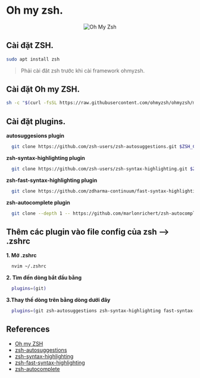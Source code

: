 # Oh my zsh.

<p align="center"><img src="https://s3.amazonaws.com/ohmyzsh/oh-my-zsh-logo.png" alt="Oh My Zsh"></p>

## Cài đặt ZSH.

```bash
sudo apt install zsh
```

> Phải cài đăt zsh trước khi cài framework ohmyzsh.

## Cài đặt Oh my ZSH.

```bash
sh -c "$(curl -fsSL https://raw.githubusercontent.com/ohmyzsh/ohmyzsh/master/tools/install.sh)"
```

## Cài đặt plugins.

**autosuggesions plugin**

```bash
  git clone https://github.com/zsh-users/zsh-autosuggestions.git $ZSH_CUSTOM/plugins/zsh-autosuggestions
```

**zsh-syntax-highlighting plugin**

```bash
  git clone https://github.com/zsh-users/zsh-syntax-highlighting.git $ZSH_CUSTOM/plugins/zsh-syntax-highlighting
```

**zsh-fast-syntax-highlighting plugin**

```bash
  git clone https://github.com/zdharma-continuum/fast-syntax-highlighting.git ${ZSH_CUSTOM:-$HOME/.oh-my-zsh/custom}/plugins/fast-syntax-highlighting
```

**zsh-autocomplete plugin**

```bash
  git clone --depth 1 -- https://github.com/marlonrichert/zsh-autocomplete.git $ZSH_CUSTOM/plugins/zsh-autocomplete
```

## Thêm các plugin vào file config của zsh --> .zshrc

**1. Mở .zshrc**

```bash
  nvim ~/.zshrc
```

**2. Tìm đến dòng bắt đầu bằng**

```bash
  plugins=(git)
```

**3.Thay thế dòng trên bằng dòng dưới đây**

```bash
  plugins=(git zsh-autosuggestions zsh-syntax-highlighting fast-syntax-highlighting zsh-autocomplete)
```

## References

- [Oh my ZSH](https://github.com/ohmyzsh/ohmyzsh)
- [zsh-autosuggestions](https://github.com/zsh-users/zsh-autosuggestions)
- [zsh-syntax-highlighting](https://github.com/zsh-users/zsh-syntax-highlighting)
- [zsh-fast-syntax-highlighting](https://github.com/zdharma/fast-syntax-highlighting)
- [zsh-autocomplete](https://github.com/marlonrichert/zsh-autocomplete)
